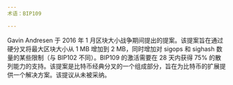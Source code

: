 ```yaml
---
术语：BIP109

---
```

Gavin Andresen 于 2016 年 1 月区块大小战争期间提出的提案。该提案旨在通过硬分叉将最大区块大小从 1 MB 增加到 2 MB，同时增加对 sigops 和 sighash 数量的某些限制（与 BIP102 不同）。BIP109 的激活需要在 28 天内获得 75% 的散列能力的支持。该提案是比特币经典分叉的一个组成部分，旨在为比特币的扩展提供一个解决方案。该提议从未被采纳。